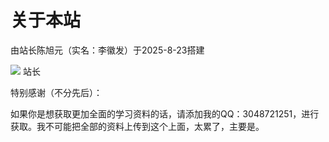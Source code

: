 # 关于本站

由站长陈旭元（实名：李徽发）于2025-8-23搭建

<div class="inline-flex flex-col justify-center items-center m-2">
    <img src="/chenxuyuan.jpg" class="w-[200px] h-[400px] rounded-[8px]"></img>
    <span>站长</span>
</div>

特别感谢（不分先后）：


如果你是想获取更加全面的学习资料的话，请添加我的QQ：3048721251，进行获取。我不可能把全部的资料上传到这个上面，太累了，主要是。

